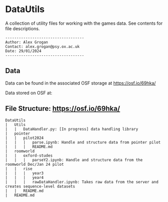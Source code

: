 # DataUtils

A collection of utility files for working with the games data. See contents for file descriptions.
```
-----------------------------------
Author: Alex Grogan
Contact: alex.grogan@psy.ox.ac.uk
Date: 29/01/2024
-----------------------------------
```

Data
---

Data can be found in the associated OSF storage at https://osf.io/69hka/

Data stored on OSF at: 

File Structure: https://osf.io/69hka/
---

```
DataUtils
|   Utils
|   |   DataHandler.py: [In progress] data handling library
|   pointer
|   |   pilot2024
|   |   |   parse.ipynb: Handle and structure data from pointer pilot
|   |   |   README.md
|   roomworld
|   |   oxford-studes
|   |   |   parseY2.ipynb: Handle and structure data from the roomworld Dec/Jan 24 pilot
|   |   rise
|   |   |   year3
|   |   |   year4
|   |   |   rawDataHandler.ipynb: Takes raw data from the server and creates sequence-level datasets
|   |   README.md
|   README.md
```